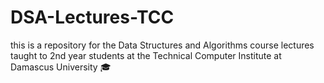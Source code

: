 # DSA-Lectures-TCC
this is a repository for the Data Structures and Algorithms course lectures taught to 2nd year students at the Technical Computer Institute at Damascus University 🎓 
